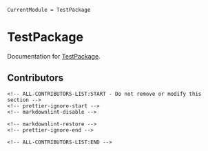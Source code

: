 ```@meta
CurrentModule = TestPackage
```

# TestPackage

Documentation for [TestPackage](https://github.com/ubcecon/TestPackage.jl).

## Contributors

```@raw html
<!-- ALL-CONTRIBUTORS-LIST:START - Do not remove or modify this section -->
<!-- prettier-ignore-start -->
<!-- markdownlint-disable -->

<!-- markdownlint-restore -->
<!-- prettier-ignore-end -->

<!-- ALL-CONTRIBUTORS-LIST:END -->
```

